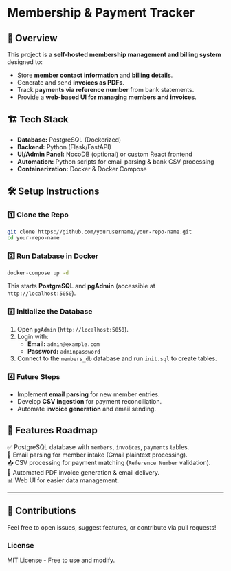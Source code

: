 # Membership & Payment Tracker

## 📌 Overview
This project is a **self-hosted membership management and billing system** designed to:
- Store **member contact information** and **billing details**.
- Generate and send **invoices as PDFs**.
- Track **payments via reference number** from bank statements.
- Provide a **web-based UI for managing members and invoices**.

## 🏗️ Tech Stack
- **Database:** PostgreSQL (Dockerized)
- **Backend:** Python (Flask/FastAPI)
- **UI/Admin Panel:** NocoDB (optional) or custom React frontend
- **Automation:** Python scripts for email parsing & bank CSV processing
- **Containerization:** Docker & Docker Compose

## 🛠️ Setup Instructions
### 1️⃣ Clone the Repo
```bash
git clone https://github.com/yourusername/your-repo-name.git
cd your-repo-name
```

### 2️⃣ Run Database in Docker
```bash
docker-compose up -d
```
This starts **PostgreSQL** and **pgAdmin** (accessible at `http://localhost:5050`).

### 3️⃣ Initialize the Database
1. Open `pgAdmin` (`http://localhost:5050`).
2. Login with:
   - **Email:** `admin@example.com`
   - **Password:** `adminpassword`
3. Connect to the `members_db` database and run `init.sql` to create tables.

### 4️⃣ Future Steps
- Implement **email parsing** for new member entries.
- Develop **CSV ingestion** for payment reconciliation.
- Automate **invoice generation** and email sending.

## 📌 Features Roadmap
✅ PostgreSQL database with `members`, `invoices`, `payments` tables.  
🔄 Email parsing for member intake (Gmail plaintext processing).  
📥 CSV processing for payment matching (`Reference Number` validation).  
📧 Automated PDF invoice generation & email delivery.  
📊 Web UI for easier data management.  

---

## 🤝 Contributions
Feel free to open issues, suggest features, or contribute via pull requests!

### **License**
MIT License - Free to use and modify.

